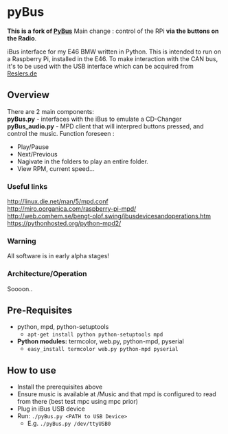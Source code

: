 pyBus
=====

**This is a fork of [PyBus](https://github.com/ezeakeal/pyBus)**
Main change : control of the RPi **via the buttons on the Radio**.

iBus interface for my E46 BMW written in Python.
This is intended to run on a Raspberry Pi, installed in the E46.
To make interaction with the CAN bus, it's to be used with the USB interface which can be acquired from [Reslers.de](http://www.reslers.de/IBUS/)


## Overview
There are 2 main components:  
**pyBus.py** - interfaces with the iBus to emulate a CD-Changer  
**pyBus_audio.py** - MPD client that will interpred buttons pressed, and control the music. Function foreseen : 
* Play/Pause
* Next/Previous
* Nagivate in the folders to play an entire folder.
* View RPM, current speed...

### Useful links
http://linux.die.net/man/5/mpd.conf   
http://miro.oorganica.com/raspberry-pi-mpd/   
http://web.comhem.se/bengt-olof.swing/ibusdevicesandoperations.htm   
https://pythonhosted.org/python-mpd2/

### Warning
All software is in early alpha stages!

### Architecture/Operation
Soooon..

## Pre-Requisites
* python, mpd, python-setuptools
	* `apt-get install python python-setuptools mpd`
* **Python modules:** termcolor, web.py, python-mpd, pyserial
	* `easy_install termcolor web.py python-mpd pyserial`
## How to use
* Install the prerequisites above
* Ensure music is available at /Music and that mpd is configured to read from there (best test mpc using mpc prior)
* Plug in iBus USB device
* Run: `./pyBus.py <PATH to USB Device>`
	* E.g. `./pyBus.py /dev/ttyUSB0`

